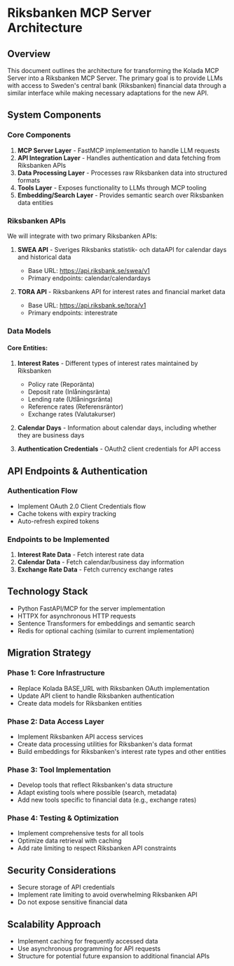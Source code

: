 # Riksbanken MCP Server Architecture

## Overview
This document outlines the architecture for transforming the Kolada MCP Server into a Riksbanken MCP Server. The primary goal is to provide LLMs with access to Sweden's central bank (Riksbanken) financial data through a similar interface while making necessary adaptations for the new API.

## System Components

### Core Components
1. **MCP Server Layer** - FastMCP implementation to handle LLM requests
2. **API Integration Layer** - Handles authentication and data fetching from Riksbanken APIs
3. **Data Processing Layer** - Processes raw Riksbanken data into structured formats
4. **Tools Layer** - Exposes functionality to LLMs through MCP tooling
5. **Embedding/Search Layer** - Provides semantic search over Riksbanken data entities

### Riksbanken APIs
We will integrate with two primary Riksbanken APIs:
1. **SWEA API** - Sveriges Riksbanks statistik- och dataAPI for calendar days and historical data
   - Base URL: https://api.riksbank.se/swea/v1
   - Primary endpoints: calendar/calendardays

2. **TORA API** - Riksbankens API for interest rates and financial market data
   - Base URL: https://api.riksbank.se/tora/v1
   - Primary endpoints: interestrate

### Data Models

#### Core Entities:
1. **Interest Rates** - Different types of interest rates maintained by Riksbanken
   - Policy rate (Reporänta)
   - Deposit rate (Inlåningsränta)
   - Lending rate (Utlåningsränta)
   - Reference rates (Referensräntor)
   - Exchange rates (Valutakurser)

2. **Calendar Days** - Information about calendar days, including whether they are business days

3. **Authentication Credentials** - OAuth2 client credentials for API access

## API Endpoints & Authentication

### Authentication Flow
- Implement OAuth 2.0 Client Credentials flow
- Cache tokens with expiry tracking
- Auto-refresh expired tokens

### Endpoints to be Implemented
1. **Interest Rate Data** - Fetch interest rate data
2. **Calendar Data** - Fetch calendar/business day information
3. **Exchange Rate Data** - Fetch currency exchange rates

## Technology Stack
- Python FastAPI/MCP for the server implementation
- HTTPX for asynchronous HTTP requests
- Sentence Transformers for embeddings and semantic search
- Redis for optional caching (similar to current implementation)

## Migration Strategy

### Phase 1: Core Infrastructure
- Replace Kolada BASE_URL with Riksbanken OAuth implementation
- Update API client to handle Riksbanken authentication
- Create data models for Riksbanken entities

### Phase 2: Data Access Layer
- Implement Riksbanken API access services
- Create data processing utilities for Riksbanken's data format
- Build embeddings for Riksbanken's interest rate types and other entities

### Phase 3: Tool Implementation
- Develop tools that reflect Riksbanken's data structure
- Adapt existing tools where possible (search, metadata)
- Add new tools specific to financial data (e.g., exchange rates)

### Phase 4: Testing & Optimization
- Implement comprehensive tests for all tools
- Optimize data retrieval with caching
- Add rate limiting to respect Riksbanken API constraints

## Security Considerations
- Secure storage of API credentials
- Implement rate limiting to avoid overwhelming Riksbanken API
- Do not expose sensitive financial data

## Scalability Approach
- Implement caching for frequently accessed data
- Use asynchronous programming for API requests
- Structure for potential future expansion to additional financial APIs 